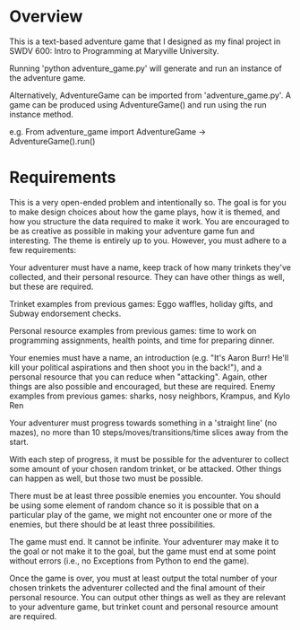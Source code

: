 # Overview #
This is a text-based adventure game that I designed as my final project
in SWDV 600: Intro to Programming at Maryville University.

Running 'python adventure_game.py' will generate and run an instance of the adventure game.

Alternatively, AdventureGame can be imported from 'adventure_game.py'.
A game can be produced using AdventureGame() and run using the run instance method.

e.g. From adventure_game import AdventureGame -> AdventureGame().run()

# Requirements #
This is a very open-ended problem and intentionally so. The goal is for you 
to make design choices about how the game plays, how it is themed, 
and how you structure the data required to make it work. 
You are encouraged to be as creative as possible in making your adventure game
fun and interesting. The theme is entirely up to you. However, you must adhere to a 
few requirements:

Your adventurer must have a name, keep track of how many trinkets they've collected, 
and their personal resource. They can have other things as well, but these are required.

Trinket examples from previous games: 
Eggo waffles, holiday gifts, and Subway endorsement checks.

Personal resource examples from previous games: 
time to work on programming assignments, health points, and time for preparing dinner.

Your enemies must have a name, an introduction 
(e.g. "It's Aaron Burr! He'll kill your political aspirations and then shoot you in the back!"),
and a personal resource that you can reduce when "attacking". 
Again, other things are also possible and encouraged, but these are required.
Enemy examples from previous games: sharks, nosy neighbors, Krampus, and Kylo Ren

Your adventurer must progress towards something in a 'straight line' 
(no mazes), no more than 10 steps/moves/transitions/time slices away from the start.

With each step of progress, it must be possible for the adventurer
to collect some amount of your chosen random trinket, or be attacked. 
Other things can happen as well, but those two must be possible.

There must be at least three possible enemies you encounter. 
You should be using some element of random chance so it is possible that 
on a particular play of the game, we might not encounter one or more of the enemies, 
but there should be at least three possibilities.

The game must end. It cannot be infinite. 
Your adventurer may make it to the goal or not make it to the goal, 
but the game must end at some point without errors 
(i.e., no Exceptions from Python to end the game).

Once the game is over, you must at least output
the total number of your chosen trinkets the adventurer collected 
and the final amount of their personal resource. 
You can output other things as well as they are relevant to your adventure game,
but trinket count and personal resource amount are required.